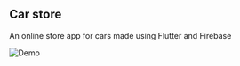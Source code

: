 ## Car store 

An online store app for cars made using Flutter and Firebase

![Demo](https://github.com/Wojak27/Car-store-flutter/blob/master/72695384_389398461936514_4294503632805560320_n.gif)
